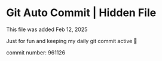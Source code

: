 # Git Auto Commit | Hidden File

This file was added Feb 12, 2025

Just for fun and keeping my daily git commit active 🤪

commit number: 961126
